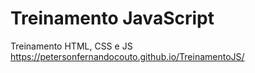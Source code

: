 # Treinamento JavaScript
 Treinamento HTML, CSS e JS
https://petersonfernandocouto.github.io/TreinamentoJS/
